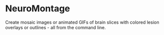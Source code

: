 # NeuroMontage
Create mosaic images or animated GIFs of brain slices with colored lesion overlays or outlines - all from the command line.
